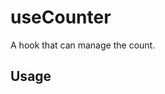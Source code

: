 # useCounter

A hook that can manage the count.

## Usage

<script>
import UseCounterDemo from './.vitepress/components/UseCounterDemo.vue'

export default {
    components: {
        UseCounterDemo
    }
}
</script>
<UseCounterDemo />
